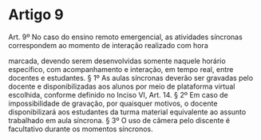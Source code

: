 # Artigo 9

Art. 9º No caso do ensino remoto emergencial, as atividades síncronas correspondem ao momento de interação realizado com hora

marcada, devendo serem desenvolvidas somente naquele horário específico, com acompanhamento e interação, em tempo real, entre
docentes e estudantes.
§ 1º As aulas síncronas deverão ser gravadas pelo docente e disponibilizadas aos alunos por meio de plataforma virtual escolhida,
conforme definido no Inciso VI, Art. 14.
§ 2º Em caso de impossibilidade de gravação, por quaisquer motivos, o docente disponibilizará aos estudantes da turma material
equivalente ao assunto trabalhado em aula síncrona.
§ 3º O uso de câmera pelo discente é facultativo durante os momentos síncronos.
